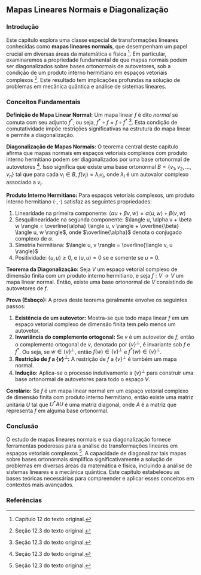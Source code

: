 ## Mapas Lineares Normais e Diagonalização
### Introdução
Este capítulo explora uma classe especial de transformações lineares conhecidas como **mapas lineares normais**, que desempenham um papel crucial em diversas áreas da matemática e física [^418]. Em particular, examinaremos a propriedade fundamental de que mapas normais podem ser diagonalizados sobre bases ortonormais de autovetores, sob a condição de um produto interno hermitiano em espaços vetoriais complexos [^455]. Este resultado tem implicações profundas na solução de problemas em mecânica quântica e análise de sistemas lineares.

### Conceitos Fundamentais
**Definição de Mapa Linear Normal:** Um mapa linear $f$ é dito *normal* se comuta com seu adjunto $f^*$, ou seja, $f^* \circ f = f \circ f^*$ [^455]. Esta condição de comutatividade impõe restrições significativas na estrutura do mapa linear e permite a diagonalização.

**Diagonalização de Mapas Normais:** O teorema central deste capítulo afirma que mapas normais em espaços vetoriais complexos com produto interno hermitiano podem ser diagonalizados por uma base ortonormal de autovetores [^455]. Isso significa que existe uma base ortonormal $B = \{v_1, v_2, ..., v_n\}$ tal que para cada $v_i \in B$, $f(v_i) = \lambda_i v_i$, onde $\lambda_i$ é um autovalor complexo associado a $v_i$.

**Produto Interno Hermitiano:** Para espaços vetoriais complexos, um produto interno hermitiano $\langle \cdot, \cdot \rangle$ satisfaz as seguintes propriedades:
1.  Linearidade na primeira componente: $\langle \alpha u + \beta v, w \rangle = \alpha \langle u, w \rangle + \beta \langle v, w \rangle$
2.  Sesquilinearidade na segunda componente: $\langle u, \alpha v + \beta w \rangle = \overline{\alpha} \langle u, v \rangle + \overline{\beta} \langle u, w \rangle$, onde $\overline{\alpha}$ denota o conjugado complexo de $\alpha$.
3.  Simetria hermitiana: $\langle u, v \rangle = \overline{\langle v, u \rangle}$
4.  Positividade: $\langle u, u \rangle \geq 0$, e $\langle u, u \rangle = 0$ se e somente se $u = 0$.

**Teorema da Diagonalização:** Seja $V$ um espaço vetorial complexo de dimensão finita com um produto interno hermitiano, e seja $f: V \to V$ um mapa linear normal. Então, existe uma base ortonormal de $V$ consistindo de autovetores de $f$.

**Prova (Esboço):**
A prova deste teorema geralmente envolve os seguintes passos:

1.  **Existência de um autovetor:** Mostra-se que todo mapa linear $f$ em um espaço vetorial complexo de dimensão finita tem pelo menos um autovetor.
2.  **Invariância do complemento ortogonal:** Se $v$ é um autovetor de $f$, então o complemento ortogonal de $v$, denotado por $\{v\}^\perp$, é invariante sob $f$ e $f^*$. Ou seja, se $w \in \{v\}^\perp$, então $f(w) \in \{v\}^\perp$ e $f^*(w) \in \{v\}^\perp$.
3.  **Restrição de $f$ a $\{v\}^\perp$:** A restrição de $f$ a $\{v\}^\perp$ é também um mapa normal.
4.  **Indução:** Aplica-se o processo indutivamente a $\{v\}^\perp$ para construir uma base ortonormal de autovetores para todo o espaço $V$.

**Corolário:** Se $f$ é um mapa linear normal em um espaço vetorial complexo de dimensão finita com produto interno hermitiano, então existe uma matriz unitária $U$ tal que $U^*AU$ é uma matriz diagonal, onde $A$ é a matriz que representa $f$ em alguma base ortonormal.

### Conclusão
O estudo de mapas lineares normais e sua diagonalização fornece ferramentas poderosas para a análise de transformações lineares em espaços vetoriais complexos [^453]. A capacidade de diagonalizar tais mapas sobre bases ortonormais simplifica significativamente a solução de problemas em diversas áreas da matemática e física, incluindo a análise de sistemas lineares e a mecânica quântica. Este capítulo estabeleceu as bases teóricas necessárias para compreender e aplicar esses conceitos em contextos mais avançados.

### Referências
[^418]: Capítulo 12 do texto original.
[^453]: Seção 12.3 do texto original.
[^455]: Seção 12.3 do texto original.
<!-- END -->